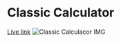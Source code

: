 # Classic Calculator
[Live link](https://giorgigok.github.io/classic-calculator-Giorgi-Gokadze/)
![Classic Calculacor IMG](https://i.imgur.com/l0BIJ2O.png)
